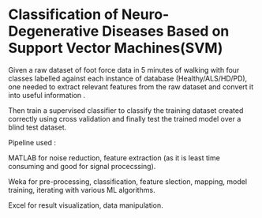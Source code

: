 # Classification of Neuro-Degenerative Diseases Based on Support Vector Machines(SVM)
Given a raw dataset of foot force data in 5 minutes of walking with four classes labelled against each instance of database (Healthy/ALS/HD/PD), one needed to extract relevant features from the raw dataset and convert it into useful information .

Then train a supervised classifier to classify the training dataset created correctly using cross validation and finally test the trained model over a blind test dataset.

Pipeline used :

MATLAB for noise reduction, feature extraction (as it is least time consuming and good for signal procecssing).

Weka for pre-processing, classification, feature slection, mapping, model training, iterating with various ML algorithms.

Excel for result visualization, data manipulation.
